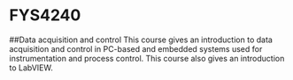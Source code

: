 # FYS4240
##Data acquisition and control
This course gives an introduction to data acquisition and control in PC-based and embedded systems used for instrumentation and process control. This course also gives an introduction to LabVIEW.
